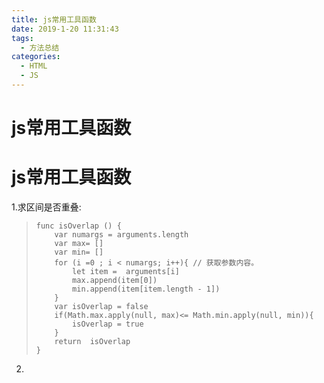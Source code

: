 ```yaml
---
title: js常用工具函数
date: 2019-1-20 11:31:43
tags:
  - 方法总结
categories:
  - HTML
  - JS
---
```


# js常用工具函数

<!--more-->

# js常用工具函数

1.求区间是否重叠:

> ```
> func isOverlap () {
>     var numargs = arguments.length
>     var max= []
>     var min= []
>     for (i =0 ; i < numargs; i++){ // 获取参数内容。
>         let item =  arguments[i]
>         max.append(item[0])
>         min.append(item[item.length - 1])
>     }
>     var isOverlap = false
>     if(Math.max.apply(null, max)<= Math.min.apply(null, min)){
>         isOverlap = true
>     }   
>     return  isOverlap
> }
> ```

2.







